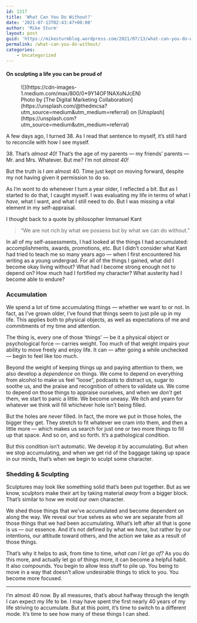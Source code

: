 ```yaml
---
id: 1317
title: 'What Can You Do Without?'
date: '2021-07-13T02:43:47+00:00'
author: 'Mike Sturm'
layout: post
guid: 'https://mikesturmblog.wordpress.com/2021/07/13/what-can-you-do-without/'
permalink: /what-can-you-do-without/
categories:
    - Uncategorized
---
```


#### On sculpting a life you can be proud of

<figure class="wp-caption">![](https://cdn-images-1.medium.com/max/800/0*9Y14OF1NAXoNJcEN)<figcaption class="wp-caption-text">Photo by [The Digital Marketing Collaboration](https://unsplash.com/@thedmcsa?utm_source=medium&utm_medium=referral) on [Unsplash](https://unsplash.com?utm_source=medium&utm_medium=referral)</figcaption></figure>A few days ago, I turned 38. As I read that sentence to myself, it’s still hard to reconcile with how I see myself.

38\. That’s *almost 40!* That’s the age of my parents — my friends’ parents — Mr. and Mrs. Whatever. But me? I’m not *almost 40!*

But the truth is I *am* almost 40. Time just kept on moving forward, despite my not having given it permission to do so.

As I’m wont to do whenever I turn a year older, I reflected a bit. But as I started to do that, I caught myself. I was evaluating my life in terms of what I *have*, what I want, and what I still need to do. But I was missing a vital element in my self-appraisal.

I thought back to a quote by philosopher Immanuel Kant

> “We are not rich by what we possess but by what we can do without.”

In all of my self-assessments, I had looked at the things I had accumulated: accomplishments, awards, promotions, etc. But I didn’t consider what Kant had tried to teach me so many years ago — when I first encountered his writing as a young undergrad. For all of the things I gained, what did I become okay living without? What had I become strong enough not to depend on? How much had I fortified my character? What austerity had I become able to endure?

### Accumulation

We spend a lot of time accumulating things — whether we want to or not. In fact, as I’ve grown older, I’ve found that things seem to just pile up in my life. This applies both to physical objects, as well as expectations of me and commitments of my time and attention.

The thing is, every one of those ‘things’ — be it a physical object or psychological force — carries weight. Too much of that weight impairs your ability to move freely and enjoy life. It can — after going a while unchecked — begin to feel like too much.

Beyond the weight of keeping things up and paying attention to them, we also develop a *dependence* on things. We come to depend on everything from alcohol to make us feel “loose”, podcasts to distract us, sugar to soothe us, and the praise and recognition of others to validate us. We come to depend on those things to appraise ourselves, and when we *don’t* get them, we start to panic a little. We become uneasy. We itch and yearn for whatever we think will fill whichever hole isn’t being filled.

But the holes are never filled. In fact, the more we put in those holes, the bigger they get. They stretch to fit whatever we cram into them, and then a little more — which makes us search for just one or two more things to fill up that space. And so on, and so forth. It’s a pathological condition.

But this condition isn’t automatic. We develop it by accumulating. But when we stop accumulating, and when we get rid of the baggage taking up space in our minds, that’s when we begin to sculpt some character.

### Shedding &amp; Sculpting

Sculptures may look like something solid that’s been put together. But as we know, sculptors make their art by taking material *away* from a bigger block. That’s similar to how we mold our own character.

We shed those things that we’ve accumulated and become dependent on along the way. We reveal our true selves as who we are separate from all those things that we had been accumulating. What’s left after all that is gone is us — our essence. And it’s not defined by what we *have*, but rather by our intentions, our attitude toward others, and the action we take as a result of those things.

That’s why it helps to ask, from time to time, *what can I let go of?* As you do this more, and actually let go of things more, it can become a helpful habit. It also compounds. You begin to allow less stuff to pile up. You being to move in a way that doesn’t allow undesirable things to stick to you. You become more focused.

---

I’m almost 40 now. By all measures, that’s about halfway through the length I can expect my life to be. I may have spent the first nearly 40 years of my life striving to accumulate. But at this point, it’s time to switch to a different mode. It’s time to see how many of these things I can shed.